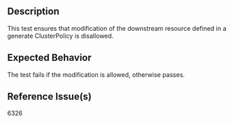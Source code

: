 ## Description

This test ensures that modification of the downstream resource defined in a generate ClusterPolicy is disallowed.

## Expected Behavior

The test fails if the modification is allowed, otherwise passes.


## Reference Issue(s)

6326